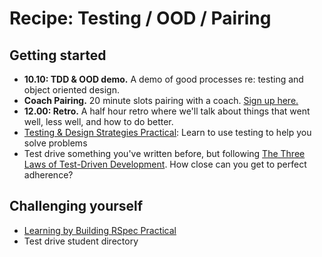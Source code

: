 # Recipe: Testing / OOD / Pairing

## Getting started
* **10.10: TDD & OOD demo.** A demo of good processes re: testing and object oriented design.
* **Coach Pairing.** 20 minute slots pairing with a coach. [Sign up here.](https://docs.google.com/spreadsheets/d/1z3RxmbATtIb3SHbnv7J0FmWhbqAhmfDSS_8QkETHLsk/edit#gid=0)
* **12.00: Retro.** A half hour retro where we'll talk about things that went well, less well, and how to do better.
* [Testing & Design Strategies Practical](https://hackmd.io/I2kfmQYfQ_W-eTv0V0AL8Q): Learn to use testing to help you solve problems
* Test drive something you've written before, but following [The Three Laws of Test-Driven Development](http://programmer.97things.oreilly.com/wiki/index.php/The_Three_Laws_of_Test-Driven_Development). How close can you get to perfect adherence?

## Challenging yourself
* [Learning by Building RSpec Practical](https://hackmd.io/-sKTN9oCR6aBxECYEitBKQ)
* Test drive student directory



